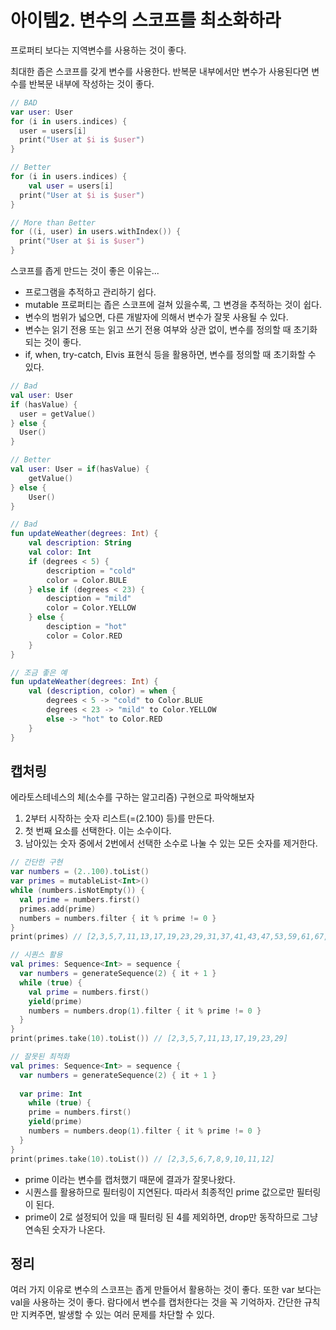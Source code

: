 # 아이템2. 변수의 스코프를 최소화하라

프로퍼티 보다는 지역변수를 사용하는 것이 좋다.

최대한 좁은 스코프를 갖게 변수를 사용한다. 반복문 내부에서만 변수가 사용된다면 변수를 반복문 내부에 작성하는 것이 좋다.

```kotlin
// BAD
var user: User
for (i in users.indices) {
  user = users[i]
  print("User at $i is $user")
}

// Better
for (i in users.indices) {
	val user = users[i]
  print("User at $i is $user")
}

// More than Better
for ((i, user) in users.withIndex()) {
  print("User at $i is $user")
}
```

스코프를 좁게 만드는 것이 좋은 이유는...

- 프로그램을 추적하고 관리하기 쉽다.
- mutable 프로퍼티는 좁은 스코프에 걸쳐 있을수록, 그 변경을 추적하는 것이 쉽다.
- 변수의 범위가 넓으면, 다른 개발자에 의해서 변수가 잘못 사용될 수 있다.
- 변수는 읽기 전용 또는 읽고 쓰기 전용 여부와 상관 없이, 변수를 정의할 때 초기화되는 것이 좋다.
- if, when, try-catch, Elvis 표현식 등을 활용하면, 변수를 정의할 때 초기화할 수 있다.

```kotlin
// Bad
val user: User
if (hasValue) {
  user = getValue()
} else {
  User()
}

// Better
val user: User = if(hasValue) {
	getValue()
} else {
	User()
}

// Bad
fun updateWeather(degrees: Int) {
	val description: String
	val color: Int
	if (degrees < 5) {
		description = "cold"
		color = Color.BULE
	} else if (degrees < 23) { 
		desciption = "mild"
		color = Color.YELLOW
	} else {
		desciption = "hot"
		color = Color.RED
	}
}

// 조금 좋은 예
fun updateWeather(degrees: Int) {
	val (description, color) = when {
		degrees < 5 -> "cold" to Color.BLUE
		degrees < 23 -> "mild" to Color.YELLOW
		else -> "hot" to Color.RED
	}
}

```

## 캡처링

에라토스테네스의 체(소수를 구하는 알고리즘) 구현으로 파악해보자

1. 2부터 시작하는 숫자 리스트(=(2.100) 등)를 만든다.
2. 첫 번째 요소를 선택한다. 이는 소수이다.
3. 남아있는 숫자 중에서 2번에서 선택한 소수로 나눌 수 있는 모든 숫자를 제거한다.

```kotlin
// 간단한 구현
var numbers = (2..100).toList()
var primes = mutableList<Int>()
while (numbers.isNotEmpty()) {
  val prime = numbers.first()
  primes.add(prime)
  numbers = numbers.filter { it % prime != 0 }
}
print(primes) // [2,3,5,7,11,13,17,19,23,29,31,37,41,43,47,53,59,61,67,71,73,79,83,89,97]

// 시퀀스 활용
val primes: Sequence<Int> = sequence {
  var numbers = generateSequence(2) { it + 1 }
  while (true) {
    val prime = numbers.first()
    yield(prime)
    numbers = numbers.drop(1).filter { it % prime != 0 }
  }
}
print(primes.take(10).toList()) // [2,3,5,7,11,13,17,19,23,29]
```

```kotlin
// 잘못된 최적화
val primes: Sequence<Int> = sequence {
  var numbers = generateSequence(2) { it + 1 }
  
  var prime: Int
	while (true) {
    prime = numbers.first()
    yield(prime)
    numbers = numbers.deop(1).filter { it % prime != 0 }
  }
}
print(primes.take(10).toList()) // [2,3,5,6,7,8,9,10,11,12]
```

- prime 이라는 변수를 캡처했기 때문에 결과가 잘못나왔다.
- 시퀀스를 활용하므로 필터링이 지연된다. 따라서 최종적인 prime 값으로만 필터링이 된다.
- prime이 2로 설정되어 있을 때 필터링 된 4를 제외하면, drop만 동작하므로 그냥 연속된 숫자가 나온다.

## 정리

여러 가지 이유로 변수의 스코프는 좁게 만들어서 활용하는 것이 좋다. 또한 var 보다는 val을 사용하는 것이 좋다. 람다에서 변수를 캡처한다는 것을 꼭 기억하자. 간단한 규칙만 지켜주면, 발생할 수 있는 여러 문제를 차단할 수 있다.